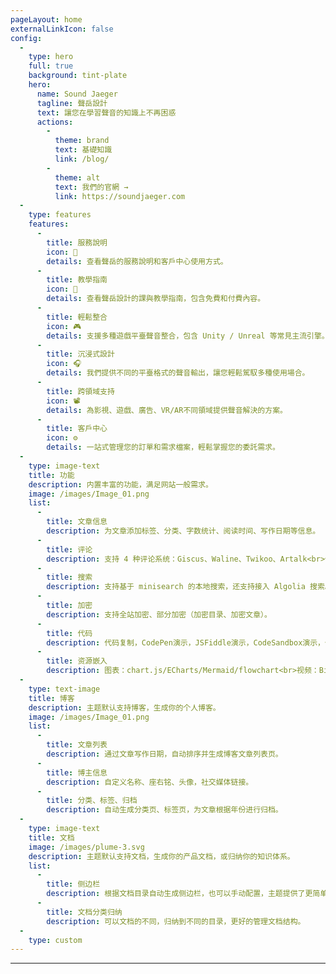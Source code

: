 ```yaml
---
pageLayout: home
externalLinkIcon: false
config:
  -
    type: hero
    full: true
    background: tint-plate
    hero:
      name: Sound Jaeger
      tagline: 聲岳設計
      text: 讓您在學習聲音的知識上不再困惑
      actions:
        -
          theme: brand
          text: 基礎知識
          link: /blog/
        -
          theme: alt
          text: 我們的官網 →
          link: https://soundjaeger.com
  -
    type: features
    features:
      -
        title: 服務說明
        icon: 📢
        details: 查看聲岳的服務說明和客戶中心使用方式。
      -
        title: 教學指南
        icon: 📖
        details: 查看聲岳設計的課與教學指南，包含免費和付費內容。
      -
        title: 輕鬆整合
        icon: 🎮
        details: 支援多種遊戲平臺聲音整合，包含 Unity / Unreal 等常見主流引擎。
      -
        title: 沉浸式設計
        icon: 🎧
        details: 我們提供不同的平臺格式的聲音輸出，讓您輕鬆駕馭多種使用場合。
      -
        title: 跨領域支持
        icon: 📽️
        details: 為影視、遊戲、廣告、VR/AR不同領域提供聲音解決的方案。 
      -
        title: 客戶中心
        icon: ⚙️
        details: 一站式管理您的訂單和需求檔案，輕鬆掌握您的委託需求。
  -
    type: image-text
    title: 功能
    description: 内置丰富的功能，满足网站一般需求。
    image: /images/Image_01.png
    list:
      -
        title: 文章信息
        description: 为文章添加标签、分类、字数统计、阅读时间、写作日期等信息。
      -
        title: 评论
        description: 支持 4 种评论系统：Giscus、Waline、Twikoo、Artalk<br>你可以自由选择符合你的需求的评论系统。
      -
        title: 搜索
        description: 支持基于 minisearch 的本地搜索，还支持接入 Algolia 搜索。
      -
        title: 加密
        description: 支持全站加密、部分加密（加密目录、加密文章）。
      -
        title: 代码
        description: 代码复制，CodePen演示，JSFiddle演示，CodeSandbox演示，代码组，行高亮，行聚焦，行警告，差异对比，代码块折叠等。
      -
        title: 资源嵌入
        description: 图表：chart.js/ECharts/Mermaid/flowchart<br>视频：Bilibili/Youtube/ArtPlayer<br>PDF，200K+ Iconify 图标
  -
    type: text-image
    title: 博客
    description: 主题默认支持博客，生成你的个人博客。
    image: /images/Image_01.png
    list:
      -
        title: 文章列表
        description: 通过文章写作日期，自动排序并生成博客文章列表页。
      -
        title: 博主信息
        description: 自定义名称、座右铭、头像，社交媒体链接。
      -
        title: 分类、标签、归档
        description: 自动生成分类页、标签页，为文章根据年份进行归档。
  -
    type: image-text
    title: 文档
    image: /images/plume-3.svg
    description: 主题默认支持文档，生成你的产品文档，或归纳你的知识体系。
    list:
      -
        title: 侧边栏
        description: 根据文档目录自动生成侧边栏，也可以手动配置，主题提供了更简单的配置方式。
      -
        title: 文档分类归纳
        description: 可以文档的不同，归纳到不同的目录，更好的管理文档结构。
  -
    type: custom
---
```






---
